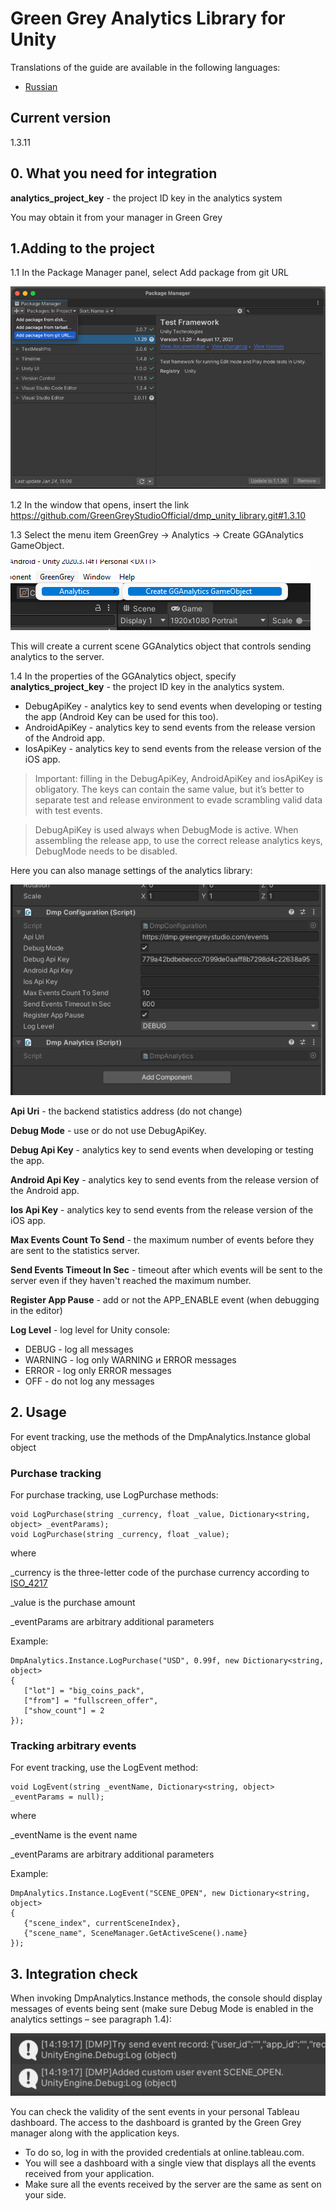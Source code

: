 # Green Grey Analytics Library for Unity
Translations of the guide are available in the following languages:
* [Russian](/README_ruRU.md)

## Current version
1.3.11    

## 0. What you need for integration
**analytics_project_key** - the project ID key in the analytics system

You may obtain it from your manager in Green Grey


## 1.Adding to the project
1.1 In the Package Manager panel, select Add package from git URL

![Add package to project](/.readme/add_package_from_git.png)

1.2 In the window that opens, insert the link https://github.com/GreenGreyStudioOfficial/dmp_unity_library.git#1.3.10

1.3 Select the menu item GreenGrey → Analytics → Create GGAnalytics GameObject.

![Add asset](/.readme/add_asset.png)

This will create a current scene GGAnalytics object that controls sending analytics to the server. 


1.4 In the properties of the GGAnalytics object, specify **analytics_project_key** - the project ID key in the analytics system.

- DebugApiKey - analytics key to send events when developing or testing the app (Android Key can be used for this too).
- AndroidApiKey - analytics key to send events from the release version of the Android app.
- IosApiKey - analytics key to send events from the release version of the iOS app.

> Important: filling in the DebugApiKey, AndroidApiKey and iosApiKey is obligatory. The keys can contain the same value, but it’s better to separate test and release environment to evade scrambling valid data with test events.

> DebugApiKey is used always when DebugMode is active. When assembling the release app, to use the correct release analytics keys, DebugMode needs to be disabled.

Here you can also manage settings of the analytics library:

![Settings](/.readme/properties.png)

**Api Uri** - the backend statistics address (do not change)

**Debug Mode** - use or do not use DebugApiKey.

**Debug Api Key** - analytics key to send events when developing or testing the app.

**Android Api Key** - analytics key to send events from the release version of the Android app.

**Ios Api Key** - analytics key to send events from the release version of the iOS app.

**Max Events Count To Send** - the maximum number of events before they are sent to the statistics server.

**Send Events Timeout In Sec** - timeout after which events will be sent to the server even if they haven't reached the maximum number.

**Register App Pause** - add or not the APP_ENABLE event (when debugging in the editor)

**Log Level** - log level for Unity console:
- DEBUG - log all messages
- WARNING - log only WARNING и ERROR messages
- ERROR - log only ERROR messages
- OFF - do not log any messages


## 2. Usage

For event tracking, use the methods of the DmpAnalytics.Instance global object


### Purchase tracking

For purchase tracking, use LogPurchase methods:

```
void LogPurchase(string _currency, float _value, Dictionary<string, object> _eventParams);
void LogPurchase(string _currency, float _value);
```

where

_currency is the three-letter code of the purchase currency according to [ISO_4217](https://en.wikipedia.org/wiki/ISO_4217#Active_codes)

_value is the purchase amount

_eventParams are arbitrary additional parameters


Example:

```
DmpAnalytics.Instance.LogPurchase("USD", 0.99f, new Dictionary<string, object>
{
   ["lot"] = "big_coins_pack",
   ["from"] = "fullscreen_offer",
   ["show_count"] = 2
});
```

### Tracking arbitrary events

For event tracking, use the LogEvent method:

```
void LogEvent(string _eventName, Dictionary<string, object> _eventParams = null);
```

where

_eventName is the event name

_eventParams are arbitrary additional parameters

Example:
```
DmpAnalytics.Instance.LogEvent("SCENE_OPEN", new Dictionary<string, object>
{
   {"scene_index", currentSceneIndex},
   {"scene_name", SceneManager.GetActiveScene().name}
});
```

## 3. Integration check

When invoking DmpAnalytics.Instance methods, the console should display messages of events being sent (make sure Debug Mode is enabled in the analytics settings – see paragraph 1.4):

![Log](/.readme/log.png)

You can check the validity of the sent events in your personal Tableau dashboard. The access to the dashboard is granted by the Green Grey manager along with the application keys.

* To do so, log in with the provided credentials at online.tableau.com.
* You will see a dashboard with a single view that displays all the events received from your application.
* Make sure all the events received by the server are the same as sent on your side.